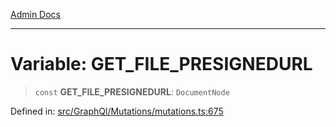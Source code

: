 [Admin Docs](/)

---

# Variable: GET_FILE_PRESIGNEDURL

> `const` **GET_FILE_PRESIGNEDURL**: `DocumentNode`

Defined in: [src/GraphQl/Mutations/mutations.ts:675](https://github.com/PalisadoesFoundation/talawa-admin/blob/main/src/GraphQl/Mutations/mutations.ts#L675)
